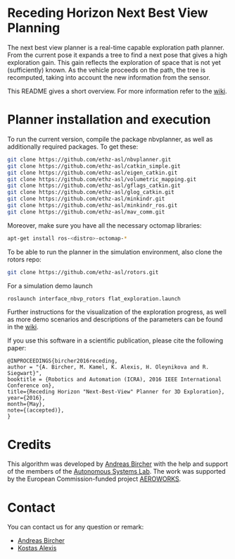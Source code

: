 # Receding Horizon Next Best View Planning

The next best view planner is a real-time capable exploration path planner. From the current pose it expands a tree to find a next pose that gives a high exploration gain. This gain reflects the exploration of space that is not yet (sufficiently) known. As the vehicle proceeds on the path, the tree is recomputed, taking into account the new information from the sensor.

This README gives a short overview. For more information refer to the [wiki](https://github.com/ethz-asl/nbvplanner/wiki).

# Planner installation and execution

To run the current version, compile the package nbvplanner, as well as additionally required packages. To get these:

```sh
git clone https://github.com/ethz-asl/nbvplanner.git
git clone https://github.com/ethz-asl/catkin_simple.git
git clone https://github.com/ethz-asl/eigen_catkin.git
git clone https://github.com/ethz-asl/volumetric_mapping.git
git clone https://github.com/ethz-asl/gflags_catkin.git
git clone https://github.com/ethz-asl/glog_catkin.git
git clone https://github.com/ethz-asl/minkindr.git
git clone https://github.com/ethz-asl/minkindr_ros.git
git clone https://github.com/ethz-asl/mav_comm.git
```

Moreover, make sure you have all the necessary octomap libraries:
```sh
apt-get install ros-<distro>-octomap-*
```

To be able to run the planner in the simulation environment, also clone the rotors repo:
```sh
git clone https://github.com/ethz-asl/rotors.git
```

For a simulation demo launch

```sh
roslaunch interface_nbvp_rotors flat_exploration.launch
```

Further instructions for the visualization of the exploration progress, as well as more demo scenarios and descriptions of the parameters can be found in the [wiki](https://github.com/ethz-asl/nbvplanner/wiki).


If you use this software in a scientific publication, please cite the following paper:
```
@INPROCEEDINGS{bircher2016receding, 
author = "{A. Bircher, M. Kamel, K. Alexis, H. Oleynikova and R. Siegwart}",
booktitle = {Robotics and Automation (ICRA), 2016 IEEE International Conference on}, 
title={Receding Horizon "Next-Best-View" Planner for 3D Exploration},
year={2016}, 
month={May}, 
note={(accepted)}, 
}
```

# Credits

This algorithm was developed by [Andreas Bircher](mailto:bircher@gmx.ch) with the help and support of the members of the [Autonomous Systems Lab](http://www.asl.ethz.ch). The work was supported by the European Commission-funded project [AEROWORKS](http://www.aeroworks2020.eu/).

# Contact

You can contact us for any question or remark:
* [Andreas Bircher](mailto:bircher@gmx.ch)
* [Kostas Alexis](mailto:konstantinos.alexis@mavt.ethz.ch)
